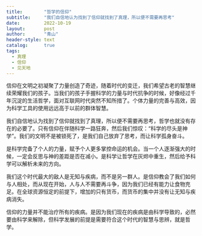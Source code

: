 ```yaml
---
title:        "哲学的信仰"
subtitle:     "我们自信地认为找到了信仰就找到了真理，所以便不需要再思考"
date:         2022-10-19
layout:       post
author:       "青山"
header-style: text
catalog:      true
tags:
  - 真理
  - 信仰
  - 见天地
---
```


信仰在文明之初凝聚了力量创造了奇迹，随着时代的变迁，我们希望古老的智慧继续荣耀我们的孩子。当我们的孩子手握科学的力量与时代抗争的时候，好像经过千年沉淀的生活哲学，面对互联网时代突然不知所措了。个体力量的完善与高效，因为科学工具的使用远远高于以前的群体智慧。

我们自信地认为找到了信仰就找到了真理，所以便不需要再思考，哲学也就没有存在的必要了。只有信仰在伴随科学一路狂奔，然后我们惊叹：“科学的尽头是神学”。我们的文明不是被锁死了，是我们自己放弃了思考，而让科学孤身奋斗。

是科学完备了个人的力量，赋予个人更多掌控命运的机会。当一个人逐渐强大的时候，一定会反思与神的差距是否在减小。是科学让哲学在灰烬中重生，然后给予科学可以解析未来的方向。

我们这个时代最大的敌人是无知与疾病，而不是另一群人。是信仰教会了我们如何与人相处，而从现在开始，人与人不需要再斗争，因为我们已经有能力让食物充足。在全球资源恒定的前提下，增加的只有货币，而货币的集中并没有让无知与疾病消失。

信仰的力量并不能治疗所有的疾病。是因为我们现在的疾病是由科学导致的，必然要由科学来解除，但科学发展的前提是需要符合这个时代的智慧与思辨，就是哲学。